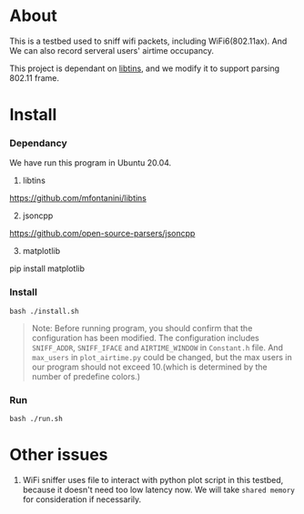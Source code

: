 # About

This is a testbed used to sniff wifi packets, including WiFi6(802.11ax). And We can also record serveral users' airtime occupancy.

This project is dependant on [libtins](https://github.com/mfontanini/libtins), and we modify it to support parsing 802.11 frame.

# Install

### Dependancy

We have run this program in Ubuntu 20.04.

1. libtins

https://github.com/mfontanini/libtins

2. jsoncpp

https://github.com/open-source-parsers/jsoncpp

3. matplotlib

pip install matplotlib

### Install

```shell
bash ./install.sh
```

> Note: Before running program, you should confirm that the configuration has been modified. The configuration includes `SNIFF_ADDR`, `SNIFF_IFACE` and `AIRTIME_WINDOW` in `Constant.h` file. And `max_users` in `plot_airtime.py` could be changed, but the max users in our program should not exceed 10.(which is determined by the number of predefine colors.)

### Run

```shell
bash ./run.sh
```

# Other issues

1. WiFi sniffer uses file to interact with python plot script in this testbed, because it doesn't need too low latency now. We will take `shared memory` for consideration if necessarily.
